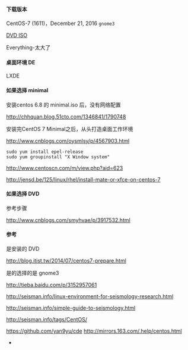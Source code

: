 

#### 下载版本

CentOS-7 (1611)，December 21, 2016 `gnome3`

[DVD ISO](https://www.centos.org/download/)

Everything-太大了

#### 桌面环境 DE

LXDE

#### 如果选择 minimal

安装centos 6.8 的 minimal.iso 后，没有网络配置

http://chhquan.blog.51cto.com/1346841/1790748

安装完CentOS 7 Minimal之后，从头打造桌面工作环境

http://www.cnblogs.com/oysmlsy/p/4567903.html

```
sudo yum install epel-release
sudo yum groupinstall "X Window system"
```
http://www.centoscn.com/m/view.php?aid=623

http://jensd.be/125/linux/rhel/install-mate-or-xfce-on-centos-7

#### 如果选择 DVD

参考步骤

http://www.cnblogs.com/smyhvae/p/3917532.html

#### 参考

是安装的 DVD

http://blog.itist.tw/2014/07/centos7-prepare.html

是的选择的是 gnome3

http://tieba.baidu.com/p/3152957061

http://seisman.info/linux-environment-for-seismology-research.html

http://seisman.info/simple-guide-to-seismology.html

http://seisman.info/tags/CentOS/

https://github.com/yan9yu/cde
http://mirrors.163.com/.help/centos.html

-

